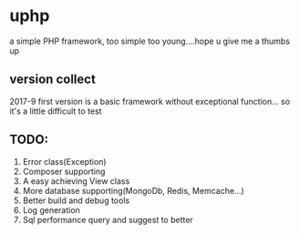 # uphp 
a simple PHP framework, too simple too young....hope u give me a thumbs up
## version collect
2017-9 first version is a basic framework without exceptional function...
so it's a little difficult to test

##  TODO:
<ol>
<li>Error class(Exception)</li>
<li>Composer supporting</li>
<li>A easy achieving View class</li>
<li>More database supporting(MongoDb, Redis, Memcache...)</li>
<li>Better build and debug tools</li>
<li>Log  generation</li>
<li>Sql performance query and suggest to better </li>
</ol>